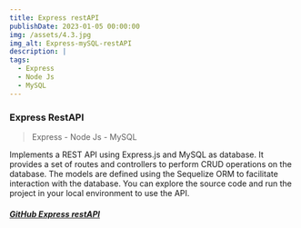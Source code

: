 ```yaml
---
title: Express restAPI
publishDate: 2023-01-05 00:00:00
img: /assets/4.3.jpg
img_alt: Express-mySQL-restAPI
description: |
tags:
  - Express
  - Node Js
  - MySQL
---
```

### Express RestAPI
> Express - Node Js - MySQL

Implements a REST API using Express.js and MySQL as database. It provides a set of routes and controllers to perform CRUD operations on the database. The models are defined using the Sequelize ORM to facilitate interaction with the database. You can explore the source code and run the project in your local environment to use the API.

##### <a href="https://github.com/Ivo196/express-mysql-restAPI" target="_blank">GitHub Express restAPI</a>

